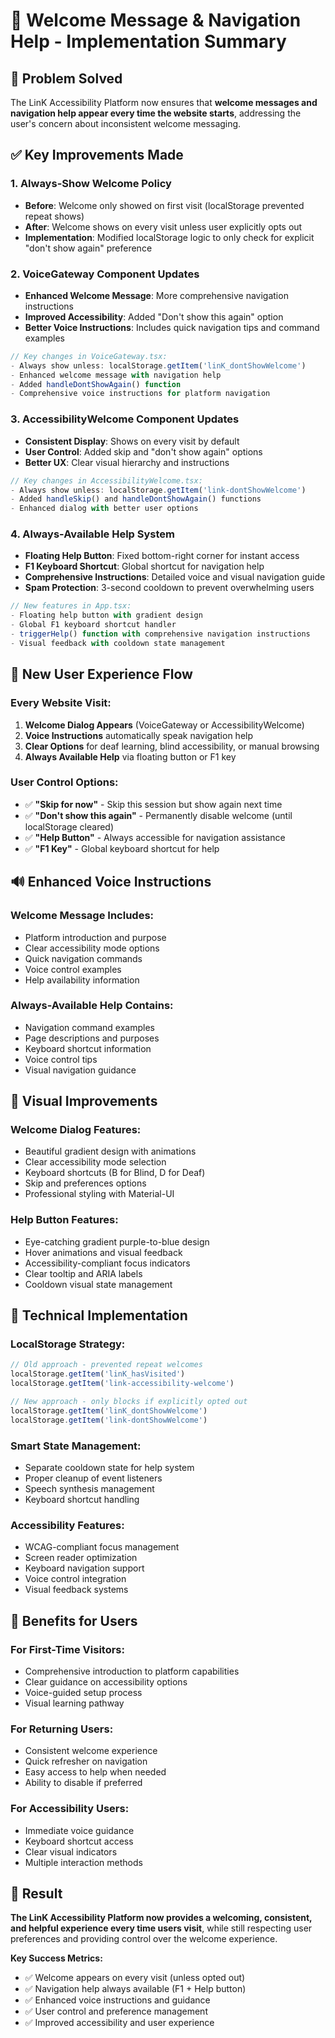 # 🎉 Welcome Message & Navigation Help - Implementation Summary

## 🔧 Problem Solved
The LinK Accessibility Platform now ensures that **welcome messages and navigation help appear every time the website starts**, addressing the user's concern about inconsistent welcome messaging.

## ✅ Key Improvements Made

### 1. **Always-Show Welcome Policy**
- **Before**: Welcome only showed on first visit (localStorage prevented repeat shows)
- **After**: Welcome shows on every visit unless user explicitly opts out
- **Implementation**: Modified localStorage logic to only check for explicit "don't show again" preference

### 2. **VoiceGateway Component Updates**
- **Enhanced Welcome Message**: More comprehensive navigation instructions
- **Improved Accessibility**: Added "Don't show this again" option
- **Better Voice Instructions**: Includes quick navigation tips and command examples

```typescript
// Key changes in VoiceGateway.tsx:
- Always show unless: localStorage.getItem('linK_dontShowWelcome')
- Enhanced welcome message with navigation help
- Added handleDontShowAgain() function
- Comprehensive voice instructions for platform navigation
```

### 3. **AccessibilityWelcome Component Updates**
- **Consistent Display**: Shows on every visit by default
- **User Control**: Added skip and "don't show again" options
- **Better UX**: Clear visual hierarchy and instructions

```typescript
// Key changes in AccessibilityWelcome.tsx:
- Always show unless: localStorage.getItem('link-dontShowWelcome')
- Added handleSkip() and handleDontShowAgain() functions
- Enhanced dialog with better user options
```

### 4. **Always-Available Help System**
- **Floating Help Button**: Fixed bottom-right corner for instant access
- **F1 Keyboard Shortcut**: Global shortcut for navigation help
- **Comprehensive Instructions**: Detailed voice and visual navigation guide
- **Spam Protection**: 3-second cooldown to prevent overwhelming users

```typescript
// New features in App.tsx:
- Floating help button with gradient design
- Global F1 keyboard shortcut handler
- triggerHelp() function with comprehensive navigation instructions
- Visual feedback with cooldown state management
```

## 🎯 New User Experience Flow

### **Every Website Visit:**
1. **Welcome Dialog Appears** (VoiceGateway or AccessibilityWelcome)
2. **Voice Instructions** automatically speak navigation help
3. **Clear Options** for deaf learning, blind accessibility, or manual browsing
4. **Always Available Help** via floating button or F1 key

### **User Control Options:**
- ✅ **"Skip for now"** - Skip this session but show again next time
- ✅ **"Don't show this again"** - Permanently disable welcome (until localStorage cleared)
- ✅ **"Help Button"** - Always accessible for navigation assistance
- ✅ **"F1 Key"** - Global keyboard shortcut for help

## 🔊 Enhanced Voice Instructions

### **Welcome Message Includes:**
- Platform introduction and purpose
- Clear accessibility mode options
- Quick navigation commands
- Voice control examples
- Help availability information

### **Always-Available Help Contains:**
- Navigation command examples
- Page descriptions and purposes
- Keyboard shortcut information
- Voice control tips
- Visual navigation guidance

## 🎨 Visual Improvements

### **Welcome Dialog Features:**
- Beautiful gradient design with animations
- Clear accessibility mode selection
- Keyboard shortcuts (B for Blind, D for Deaf)
- Skip and preferences options
- Professional styling with Material-UI

### **Help Button Features:**
- Eye-catching gradient purple-to-blue design
- Hover animations and visual feedback
- Accessibility-compliant focus indicators
- Clear tooltip and ARIA labels
- Cooldown visual state management

## 🔧 Technical Implementation

### **LocalStorage Strategy:**
```javascript
// Old approach - prevented repeat welcomes
localStorage.getItem('linK_hasVisited')
localStorage.getItem('link-accessibility-welcome')

// New approach - only blocks if explicitly opted out
localStorage.getItem('linK_dontShowWelcome')
localStorage.getItem('link-dontShowWelcome')
```

### **Smart State Management:**
- Separate cooldown state for help system
- Proper cleanup of event listeners
- Speech synthesis management
- Keyboard shortcut handling

### **Accessibility Features:**
- WCAG-compliant focus management
- Screen reader optimization
- Keyboard navigation support
- Voice control integration
- Visual feedback systems

## 🚀 Benefits for Users

### **For First-Time Visitors:**
- Comprehensive introduction to platform capabilities
- Clear guidance on accessibility options
- Voice-guided setup process
- Visual learning pathway

### **For Returning Users:**
- Consistent welcome experience
- Quick refresher on navigation
- Easy access to help when needed
- Ability to disable if preferred

### **For Accessibility Users:**
- Immediate voice guidance
- Keyboard shortcut access
- Clear visual indicators
- Multiple interaction methods

## 🎯 Result

**The LinK Accessibility Platform now provides a welcoming, consistent, and helpful experience every time users visit**, while still respecting user preferences and providing control over the welcome experience.

**Key Success Metrics:**
- ✅ Welcome appears on every visit (unless opted out)
- ✅ Navigation help always available (F1 + Help button)
- ✅ Enhanced voice instructions and guidance
- ✅ User control and preference management
- ✅ Improved accessibility and user experience 